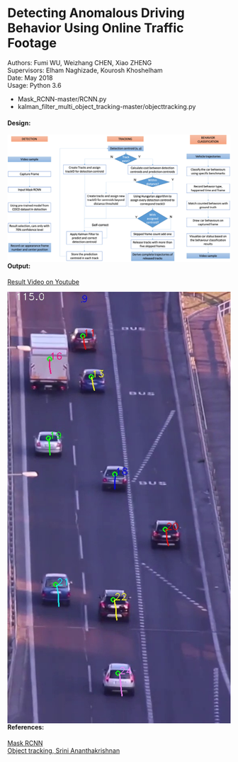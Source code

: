 # Detecting Anomalous Driving Behavior Using Online Traffic Footage  
Authors: Fumi WU, Weizhang CHEN, Xiao ZHENG  
Supervisors: Elham Naghizade, Kourosh Khoshelham  
Date: May 2018  
Usage: Python 3.6   
- Mask_RCNN-master/RCNN.py
- kalman_filter_multi_object_tracking-master/objecttracking.py

#### Design:   
<img src="Flow chart master.png" alt="" style="float: left; margin-right: 10px;" />  

#### Output:  
[Result Video on Youtube](https://www.youtube.com/embed/mTFlKedstPs)  

<img src="Result Capture.jpg" alt="" style="float: left; margin-right: 10px;" /> 

#### References:  
[Mask RCNN](https://github.com/matterport/Mask_RCNN)  
[Object tracking, Srini Ananthakrishnan](https://github.com/matterport/Mask_RCNN)  
